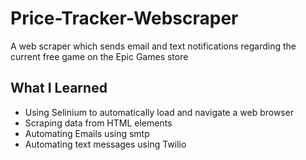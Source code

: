 # Price-Tracker-Webscraper
A web scraper which sends email and text notifications regarding the current free game on the Epic Games store
## What I Learned
* Using Selinium to automatically load and navigate a web browser
* Scraping data from HTML elements
* Automating Emails using smtp
* Automating text messages using Twilio
